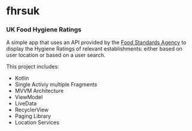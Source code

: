 # fhrsuk
### UK Food Hygiene Ratings

A simple app that uses an API provided by the [Food Standards Agency](https://ratings.food.gov.uk/) to display the Hygiene Ratings 
of relevant establishments: either based on user location or based on a user search.

This project includes:
- Kotlin
- Single Activiy multiple Fragments
- MVVM Architecture
- ViewModel
- LiveData
- RecyclerView
- Paging Library
- Location Services

